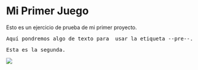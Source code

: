 
# Mi Primer Juego
Esto es un ejercicio de prueba de mi primer proyecto.


<pre>Aquí pondremos algo de texto para  usar la etiqueta --pre--.</pre>
<pre>Esta es la segunda.</pre>

![](https://scontent-mad1-1.xx.fbcdn.net/v/t39.30808-6/407952953_873833264435123_1549862208628309999_n.jpg?_nc_cat=101&ccb=1-7&_nc_sid=efb6e6&_nc_ohc=QUafGagUd1YAX_tVerh&_nc_ht=scontent-mad1-1.xx&oh=00_AfCXBarI3P1nJRWW3H08u_mI5cZxIlJcD9dxYmTNjNAyRg&oe=65785968)
